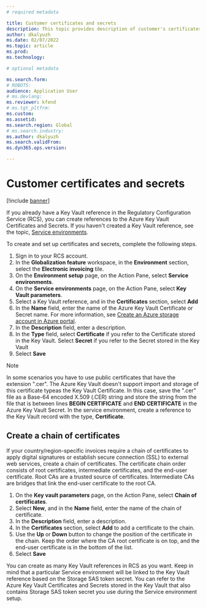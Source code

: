 ```yaml
---
# required metadata

title: Customer certificates and secrets
description: This topic provides description of customer's certificates and secrets setup in Electronic Invoicing.
author: dkalyuzh
ms.date: 02/07/2022
ms.topic: article
ms.prod: 
ms.technology: 

# optional metadata

ms.search.form: 
# ROBOTS: 
audience: Application User
# ms.devlang: 
ms.reviewer: kfend
# ms.tgt_pltfrm: 
ms.custom: 
ms.assetid: 
ms.search.region: Global
# ms.search.industry: 
ms.author: dkalyuzh
ms.search.validFrom: 
ms.dyn365.ops.version: 

---
```


# Customer certificates and secrets

[!include [banner](../includes/banner.md)]


If you already have a Key Vault reference in the Regulatory Configuration Service (RCS), you can create references to the Azure Key Vault Certificates and Secrets. If you haven't created a Key Vault reference, see the topic, [Service environments](e-invoicing-service-environments.md).

To create and set up certificates and secrets, complete the following steps.

1. Sign in to your RCS account.
2. In the **Globalization feature** workspace, in the **Environment** section, select the **Electronic invoicing** tile.
3. On the **Environment setup** page, on the Action Pane, select **Service environments**.
4. On the **Service environments** page, on the Action Pane, select **Key Vault parameters**.
5. Select a Key Vault reference, and in the **Certificates** section, select **Add**
6. In the **Name** field, enter the name of the Azure Key Vault Certificate or Secret name. For more information, see [Create an Azure storage account in Azure portal](e-invoicing-create-azure-storage-account-azure-portal.md).
7. In the **Description** field, enter a description.
8. In the **Type** field, select **Certificate** if you refer to the Certificate stored in the Key Vault. Select **Secret** if you refer to the Secret stored in the Key Vault
9. Select **Save**

  > [!NOTE]
  > In some scenarios you have to use public certificates that have the extension ".cer". The Azure Key Vault doesn't support import and storage of this certificate typeas the Key Vault Certificate. In this case, save the ".cer" file as a Base-64 encoded X.509 (.CER) string and store the string from the file that is between lines **BEGIN CERTIFICATE** and **END CERTIFICATE** in the Azure Key Vault Secret. In the service environment, create a reference to the Key Vault record with the type, **Certificate**.


## Create a chain of certificates

If your country/region-specific invoices require a chain of certificates to apply digital signatures or establish secure connection (SSL) to external web services, create a chain of certificates. The certificate chain order consists of root certificates, intermediate certificates, and the end-user certificate. Root CAs are a trusted source of certificates. Intermediate CAs are bridges that link the end-user certificate to the root CA.

1. On the **Key vault parameters** page, on the Action Pane, select **Chain of certificates**.
2. Select **New**, and in the **Name** field, enter the name of the chain of certificate. 
3. In the **Description** field, enter a description.
4. In the **Certificates** section, select **Add** to add a certificate to the chain.
5. Use the **Up** or **Down** button to change the position of the certificate in the chain. Keep the order where the CA root certificate is on top, and the end-user certificate is in the bottom of the list.
6. Select **Save**

You can create as many Key Vault references in RCS as you want. Keep in mind that a particular Service environment will be linked to the Key Vault reference based on the Storage SAS token secret. You can refer to the Azure Key Vault Certificates and Secrets stored in the Key Vault that also contains Storage SAS token secret you use during the Service environment setup.
